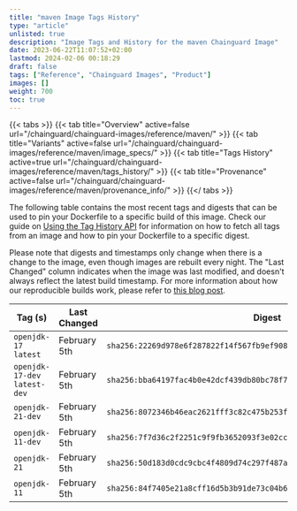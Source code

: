 ```yaml
---
title: "maven Image Tags History"
type: "article"
unlisted: true
description: "Image Tags and History for the maven Chainguard Image"
date: 2023-06-22T11:07:52+02:00
lastmod: 2024-02-06 00:18:29
draft: false
tags: ["Reference", "Chainguard Images", "Product"]
images: []
weight: 700
toc: true
---
```


{{< tabs >}}
{{< tab title="Overview" active=false url="/chainguard/chainguard-images/reference/maven/" >}}
{{< tab title="Variants" active=false url="/chainguard/chainguard-images/reference/maven/image_specs/" >}}
{{< tab title="Tags History" active=true url="/chainguard/chainguard-images/reference/maven/tags_history/" >}}
{{< tab title="Provenance" active=false url="/chainguard/chainguard-images/reference/maven/provenance_info/" >}}
{{</ tabs >}}

The following table contains the most recent tags and digests that can be used to pin your Dockerfile to a specific build of this image. Check our guide on [Using the Tag History API](/chainguard/chainguard-images/using-the-tag-history-api/) for information on how to fetch all tags from an image and how to pin your Dockerfile to a specific digest.

Please note that digests and timestamps only change when there is a change to the image, even though images are rebuilt every night. The "Last Changed" column indicates when the image was last modified, and doesn't always reflect the latest build timestamp. For more information about how our reproducible builds work, please refer to [this blog post](https://www.chainguard.dev/unchained/reproducing-chainguards-reproducible-image-builds).

| Tag (s)                        | Last Changed | Digest                                                                    |
|--------------------------------|--------------|---------------------------------------------------------------------------|
|  `openjdk-17` `latest`         | February 5th | `sha256:22269d978e6f287822f14f567fb9ef90897d6a6e4d2716d154b410405b02ce3d` |
|  `openjdk-17-dev` `latest-dev` | February 5th | `sha256:bba64197fac4b0e42dcf439db80bc78f7acc8634123939e825b0b5b0598520b6` |
|  `openjdk-21-dev`              | February 5th | `sha256:8072346b46eac2621fff3c82c475b253f3fff2b02e70a8c964f0b127ee78e592` |
|  `openjdk-11-dev`              | February 5th | `sha256:7f7d36c2f2251c9f9fb3652093f3e02cc9dab5b6ddf4313b130e7e01275ce360` |
|  `openjdk-21`                  | February 5th | `sha256:50d183d0cdc9cbc4f4809d74c297f487a3ab1bda31864bfd29c78e70dca6bfd5` |
|  `openjdk-11`                  | February 5th | `sha256:84f7405e21a8cff16d5b3b91de73c04b6d035e425ae26d2808e4dae34e3832e0` |

